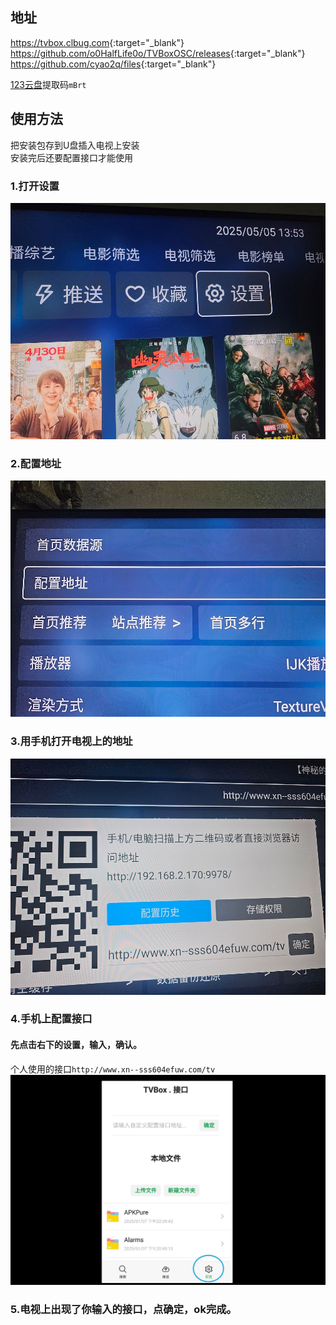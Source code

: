## 地址
<https://tvbox.clbug.com>{:target="_blank"}  
<https://github.com/o0HalfLife0o/TVBoxOSC/releases>{:target="_blank"}  
<https://github.com/cyao2q/files>{:target="_blank"}  

<a href="https://www.123684.com/s/4wHDVv-b8Bq3?提取码:mBrt" target="_blank">123云盘</a>提取码`mBrt`  

## 使用方法  
把安装包存到U盘插入电视上安装  
安装完后还要配置接口才能使用  
### 1.打开设置  
![](1.jpg)  
### 2.配置地址  
![](2.jpg)  
### 3.用手机打开电视上的地址  
![](3.jpg)  
### 4.手机上配置接口  
#### 先点击右下的设置，输入，确认。  
个人使用的接口`http://www.xn--sss604efuw.com/tv`  
![](4.jpg)  
### 5.电视上出现了你输入的接口，点确定，ok完成。
